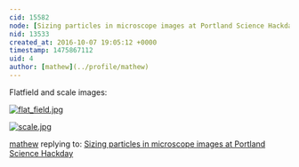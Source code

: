 ```yaml
---
cid: 15582
node: [Sizing particles in microscope images at Portland Science Hackday](../notes/mathew/10-07-2016/sizing-images-at-portland-science-hackday)
nid: 13533
created_at: 2016-10-07 19:05:12 +0000
timestamp: 1475867112
uid: 4
author: [mathew](../profile/mathew)
---
```


Flatfield and scale images:

[![flat_field.jpg](//i.publiclab.org/system/images/photos/000/018/355/large/flat_field.jpg)](//i.publiclab.org/system/images/photos/000/018/355/original/flat_field.jpg)


[![scale.jpg](//i.publiclab.org/system/images/photos/000/018/356/large/scale.jpg)](//i.publiclab.org/system/images/photos/000/018/356/original/scale.jpg)



[mathew](../profile/mathew) replying to: [Sizing particles in microscope images at Portland Science Hackday](../notes/mathew/10-07-2016/sizing-images-at-portland-science-hackday)

